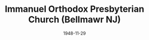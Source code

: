 ---
date: &id001 1948-11-29
end_date: null
location:
  address: Park Drive at Market Street
  city: Bellmawr
  state: NJ
minister:
- end: 1951-01-01
  name: Robert W. Eckardt
  start: 1949-01-01
  type: Pastor
- end: 1960-01-01
  name: Albert Edwards, III
  start: 1952-01-01
  type: Pastor
- end: 1965-01-01
  name: Howard Hart
  start: 1962-01-01
  type: Pastor
- end: 1979-01-01
  name: Kenneth Meilahn
  start: 1966-01-01
  type: Pastor
- end: 1986-01-01
  name: Robert Tanzie
  start: 1980-01-01
  type: Pastor
- end: null
  name: Thomas Church
  start: 1987-01-01
  type: Pastor
- end: 2007-01-01
  name: David Harr
  start: 2002-01-01
  type: Associate Pastor
- end: 2014-01-01
  name: Carl McDaniel
  start: 2010-01-01
  type: Associate Pastor
- end: null
  name: Matthew D. Cole
  start: 2015-01-01
  type: Associate Pastor
ministers:
- Robert W. Eckardt
- Albert Edwards, III
- Howard Hart
- Kenneth Meilahn
- Robert Tanzie
- Thomas Church
- David Harr
- Carl McDaniel
- Matthew D. Cole
name: Immanuel Orthodox Presbyterian Church
names:
- end: null
  name: Immanuel Orthodox Presbyterian Church
  start: 1948-11-29
origination_date: *id001
raw_data: 'NEW JERSEY Bellmawr

  Immanuel Orthodox Presbyterian Church  (November 29, 1948- )

  Park Drive at Market Street

  Pastors: Robert W. Eckardt, 1949-51

  Albert Edwards, III, 1952-60

  Howard Hart, 1962-65

  Kenneth Meilahn, 1966-79

  Robert Tanzie, 1980-86

  Thomas Church, 1987-

  Assoc. Pastors: David Harr, 2002-7

  Carl McDaniel, 2010-14

  Matthew D. Cole, 2015-

  '
received_from: null
states:
- NJ
status:
  active: true
  end_date: null
  reason: null
  received_from: null
  withdrawal_to: null
title: Immanuel Orthodox Presbyterian Church (Bellmawr NJ)
year_established:
- 1948

---